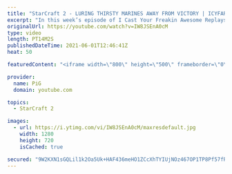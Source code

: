```yaml
---
title: "StarCraft 2 - LURING THIRSTY MARINES AWAY FROM VICTORY | ICYFAR G2 Did you hear that?"
excerpt: "In this week’s episode of I Cast Your Freakin Awesome Replays (ICYFAR) players sent in their StarCraft 2 replays where they use invisible and burrowed units as much as possible (Did you hear that?)! Here’s a fun game of zerg versus terran completing the challenge in humorous fashion.   NEW ICYFAR CHALLENGE:"
originalUrl: https://youtube.com/watch?v=IW8JSEnA0cM
type: video
length: PT14M2S
publishedDateTime: 2021-06-01T12:46:41Z
heat: 50

featuredContent: "<iframe width=\"800\" height=\"500\" frameborder=\"0\" src=\"https://www.youtube.com/embed/IW8JSEnA0cM\" allow=\"accelerometer; autoplay; encrypted-media; gyroscope; picture-in-picture\" allowfullscreen></iframe>"

provider:
  name: PiG
  domain: youtube.com

topics:
  - StarCraft 2

images:
  - url: https://i.ytimg.com/vi/IW8JSEnA0cM/maxresdefault.jpg
    width: 1280
    height: 720
    isCached: true

secured: "9W2KXN1sGQLil1k2Oa5Uk+HAF436meHO1ZCcXhTYIUjNOz467OP1TP8Pf57fRKm40WChaTed3X+hyVB5INnZpe71kdqhJEIBQNHsE5Y+Tt+lw09K2WWnAl357SOX1EI6tK57p/8xW2SVW7ZIMrtsGRCohEVRWZfYQINjlxZs/iudnD42y+RxT93mxagr54sqi/q8xlWctwjvjx4jqFkcmz547n22+jkaEhrGGMtmsO4RgiizkcndHvjlN08sjk3IC13Fo7dmHgter2v54CUT0pfx4+qtVzGQF6zX/MaH11rbsy4lnhK8WIWpSwmAJRNbidFpZynmbm7GtYG45YckMP4ENcTqMZ3OUa3QBRR1f24uH7cr0G5NvWz1bLPO2R5bcno1Hh1yySiMacFpsxCZ/gHHdPxOe27qxvzy8Lltib8=;LR1PWiSRFxiibMpLjDZqgg=="
---
```



